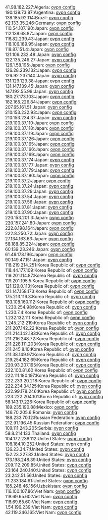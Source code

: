 41.98.182.227:Algeria: [ovpn config](vpn/41_98_182_227.ovpn)  
190.139.73.87:Argentina: [ovpn config](vpn/190_139_73_87.ovpn)  
138.185.92.114:Brazil: [ovpn config](vpn/138_185_92_114.ovpn)  
62.133.35.246:Germany: [ovpn config](vpn/62_133_35_246.ovpn)  
110.54.107.190:Japan: [ovpn config](vpn/110_54_107_190.ovpn)  
112.138.68.87:Japan: [ovpn config](vpn/112_138_68_87.ovpn)  
116.82.239.43:Japan: [ovpn config](vpn/116_82_239_43.ovpn)  
118.106.189.95:Japan: [ovpn config](vpn/118_106_189_95.ovpn)  
118.87.151.4:Japan: [ovpn config](vpn/118_87_151_4.ovpn)  
121.106.232.48:Japan: [ovpn config](vpn/121_106_232_48.ovpn)  
122.135.246.27:Japan: [ovpn config](vpn/122_135_246_27.ovpn)  
126.1.58.195:Japan: [ovpn config](vpn/126_1_58_195.ovpn)  
126.28.239.132:Japan: [ovpn config](vpn/126_28_239_132.ovpn)  
126.92.237.140:Japan: [ovpn config](vpn/126_92_237_140.ovpn)  
131.129.129.38:Japan: [ovpn config](vpn/131_129_129_38.ovpn)  
131.147.139.45:Japan: [ovpn config](vpn/131_147_139_45.ovpn)  
147.192.55.99:Japan: [ovpn config](vpn/147_192_55_99.ovpn)  
180.27.173.103:Japan: [ovpn config](vpn/180_27_173_103.ovpn)  
182.165.226.84:Japan: [ovpn config](vpn/182_165_226_84.ovpn)  
207.65.161.51:Japan: [ovpn config](vpn/207_65_161_51.ovpn)  
210.153.232.93:Japan: [ovpn config](vpn/210_153_232_93.ovpn)  
210.153.234.37:Japan: [ovpn config](vpn/210_153_234_37.ovpn)  
219.100.37.110:Japan: [ovpn config](vpn/219_100_37_110.ovpn)  
219.100.37.118:Japan: [ovpn config](vpn/219_100_37_118.ovpn)  
219.100.37.119:Japan: [ovpn config](vpn/219_100_37_119.ovpn)  
219.100.37.126:Japan: [ovpn config](vpn/219_100_37_126.ovpn)  
219.100.37.165:Japan: [ovpn config](vpn/219_100_37_165.ovpn)  
219.100.37.166:Japan: [ovpn config](vpn/219_100_37_166.ovpn)  
219.100.37.169:Japan: [ovpn config](vpn/219_100_37_169.ovpn)  
219.100.37.174:Japan: [ovpn config](vpn/219_100_37_174.ovpn)  
219.100.37.177:Japan: [ovpn config](vpn/219_100_37_177.ovpn)  
219.100.37.179:Japan: [ovpn config](vpn/219_100_37_179.ovpn)  
219.100.37.190:Japan: [ovpn config](vpn/219_100_37_190.ovpn)  
219.100.37.2:Japan: [ovpn config](vpn/219_100_37_2.ovpn)  
219.100.37.24:Japan: [ovpn config](vpn/219_100_37_24.ovpn)  
219.100.37.29:Japan: [ovpn config](vpn/219_100_37_29.ovpn)  
219.100.37.54:Japan: [ovpn config](vpn/219_100_37_54.ovpn)  
219.100.37.56:Japan: [ovpn config](vpn/219_100_37_56.ovpn)  
219.100.37.81:Japan: [ovpn config](vpn/219_100_37_81.ovpn)  
219.100.37.90:Japan: [ovpn config](vpn/219_100_37_90.ovpn)  
220.153.201.3:Japan: [ovpn config](vpn/220_153_201_3.ovpn)  
220.157.241.80:Japan: [ovpn config](vpn/220_157_241_80.ovpn)  
222.8.198.164:Japan: [ovpn config](vpn/222_8_198_164.ovpn)  
222.8.250.72:Japan: [ovpn config](vpn/222_8_250_72.ovpn)  
27.134.163.63:Japan: [ovpn config](vpn/27_134_163_63.ovpn)  
58.188.85.224:Japan: [ovpn config](vpn/58_188_85_224.ovpn)  
60.139.23.246:Japan: [ovpn config](vpn/60_139_23_246.ovpn)  
61.46.178.196:Japan: [ovpn config](vpn/61_46_178_196.ovpn)  
90.149.47.151:Japan: [ovpn config](vpn/90_149_47_151.ovpn)  
118.219.214.251:Korea Republic of: [ovpn config](vpn/118_219_214_251.ovpn)  
118.44.177.109:Korea Republic of: [ovpn config](vpn/118_44_177_109.ovpn)  
119.201.114.87:Korea Republic of: [ovpn config](vpn/119_201_114_87.ovpn)  
119.201.195.5:Korea Republic of: [ovpn config](vpn/119_201_195_5.ovpn)  
121.129.0.113:Korea Republic of: [ovpn config](vpn/121_129_0_113.ovpn)  
121.147.158.173:Korea Republic of: [ovpn config](vpn/121_147_158_173.ovpn)  
175.213.116.3:Korea Republic of: [ovpn config](vpn/175_213_116_3.ovpn)  
183.108.160.112:Korea Republic of: [ovpn config](vpn/183_108_160_112.ovpn)  
1.230.254.98:Korea Republic of: [ovpn config](vpn/1_230_254_98.ovpn)  
1.230.7.4:Korea Republic of: [ovpn config](vpn/1_230_7_4.ovpn)  
1.232.132.111:Korea Republic of: [ovpn config](vpn/1_232_132_111.ovpn)  
1.245.212.219:Korea Republic of: [ovpn config](vpn/1_245_212_219.ovpn)  
211.207.142.22:Korea Republic of: [ovpn config](vpn/211_207_142_22.ovpn)  
211.214.142.183:Korea Republic of: [ovpn config](vpn/211_214_142_183.ovpn)  
211.216.248.72:Korea Republic of: [ovpn config](vpn/211_216_248_72.ovpn)  
211.228.111.203:Korea Republic of: [ovpn config](vpn/211_228_111_203.ovpn)  
211.245.8.10:Korea Republic of: [ovpn config](vpn/211_245_8_10.ovpn)  
211.38.149.97:Korea Republic of: [ovpn config](vpn/211_38_149_97.ovpn)  
219.254.182.69:Korea Republic of: [ovpn config](vpn/219_254_182_69.ovpn)  
220.93.207.195:Korea Republic of: [ovpn config](vpn/220_93_207_195.ovpn)  
222.100.81.60:Korea Republic of: [ovpn config](vpn/222_100_81_60.ovpn)  
222.111.180.197:Korea Republic of: [ovpn config](vpn/222_111_180_197.ovpn)  
222.233.20.218:Korea Republic of: [ovpn config](vpn/222_233_20_218.ovpn)  
222.234.34.125:Korea Republic of: [ovpn config](vpn/222_234_34_125.ovpn)  
222.99.178.246:Korea Republic of: [ovpn config](vpn/222_99_178_246.ovpn)  
223.222.204.101:Korea Republic of: [ovpn config](vpn/223_222_204_101.ovpn)  
58.143.17.226:Korea Republic of: [ovpn config](vpn/58_143_17_226.ovpn)  
189.235.190.88:Mexico: [ovpn config](vpn/189_235_190_88.ovpn)  
146.70.205.6:Romania: [ovpn config](vpn/146_70_205_6.ovpn)  
188.233.70.12:Russian Federation: [ovpn config](vpn/188_233_70_12.ovpn)  
212.91.196.45:Russian Federation: [ovpn config](vpn/212_91_196_45.ovpn)  
109.111.243.205:Serbia: [ovpn config](vpn/109_111_243_205.ovpn)  
58.8.214.133:Thailand: [ovpn config](vpn/58_8_214_133.ovpn)  
104.172.238.112:United States: [ovpn config](vpn/104_172_238_112.ovpn)  
108.184.10.252:United States: [ovpn config](vpn/108_184_10_252.ovpn)  
136.23.34.7:United States: [ovpn config](vpn/136_23_34_7.ovpn)  
152.23.227.82:United States: [ovpn config](vpn/152_23_227_82.ovpn)  
173.198.248.39:United States: [ovpn config](vpn/173_198_248_39.ovpn)  
209.112.209.85:United States: [ovpn config](vpn/209_112_209_85.ovpn)  
23.164.240.140:United States: [ovpn config](vpn/23_164_240_140.ovpn)  
23.242.51.56:United States: [ovpn config](vpn/23_242_51_56.ovpn)  
71.233.184.61:United States: [ovpn config](vpn/71_233_184_61.ovpn)  
185.248.46.156:Uzbekistan: [ovpn config](vpn/185_248_46_156.ovpn)  
116.100.107.86:Viet Nam: [ovpn config](vpn/116_100_107_86.ovpn)  
118.69.65.60:Viet Nam: [ovpn config](vpn/118_69_65_60.ovpn)  
118.69.65.60:Viet Nam: [ovpn config](vpn/118_69_65_60.ovpn)  
1.54.196.239:Viet Nam: [ovpn config](vpn/1_54_196_239.ovpn)  
42.119.246.165:Viet Nam: [ovpn config](vpn/42_119_246_165.ovpn)  
